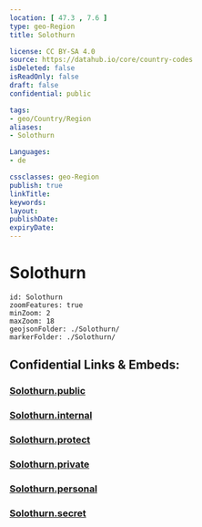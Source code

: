 ```yaml
---
location: [ 47.3 , 7.6 ] 
type: geo-Region
title: Solothurn

license: CC BY-SA 4.0
source: https://datahub.io/core/country-codes
isDeleted: false
isReadOnly: false
draft: false
confidential: public

tags:
- geo/Country/Region
aliases:
- Solothurn

Languages:
- de

cssclasses: geo-Region
publish: true
linkTitle: 
keywords: 
layout: 
publishDate: 
expiryDate: 
---
```


# Solothurn

```leaflet
id: Solothurn
zoomFeatures: true 
minZoom: 2 
maxZoom: 18
geojsonFolder: ./Solothurn/
markerFolder: ./Solothurn/
```


## Confidential Links & Embeds: 

### [Solothurn.public](/_public/\Earth\Continent\Europe\Europe~Central\Switzerland\Switzerland~CantonsSolothurn.public.md) 

### [Solothurn.internal](/_internal/\Earth\Continent\Europe\Europe~Central\Switzerland\Switzerland~CantonsSolothurn.internal.md) 

### [Solothurn.protect](/_protect/\Earth\Continent\Europe\Europe~Central\Switzerland\Switzerland~CantonsSolothurn.protect.md) 

### [Solothurn.private](/_private/\Earth\Continent\Europe\Europe~Central\Switzerland\Switzerland~CantonsSolothurn.private.md) 

### [Solothurn.personal](/_personal/\Earth\Continent\Europe\Europe~Central\Switzerland\Switzerland~CantonsSolothurn.personal.md) 

### [Solothurn.secret](/_secret/\Earth\Continent\Europe\Europe~Central\Switzerland\Switzerland~CantonsSolothurn.secret.md)

